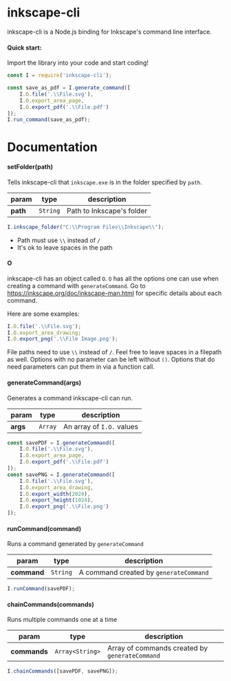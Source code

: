 # inkscape-cli

inkscape-cli is a Node.js binding for Inkscape's command line interface.

#### Quick start:
Import the library into your code and start coding!

```js
const I = require('inkscape-cli');

const save_as_pdf = I.generate_command([
    I.O.file('.\\File.svg'),
    I.O.export_area_page,
    I.O.export_pdf('.\\File.pdf')
]);
I.run_command(save_as_pdf);
```

# Documentation

#### setFolder(path)
Tells inkscape-cli that `inkscape.exe` is in the folder specified by `path`.

param | type | description
--- | --- | ---
**path** | `String` | Path to Inkscape's folder

```js
I.inkscape_folder("C:\\Program Files\\Inkscape\\");
```
- Path must use `\\` instead of `/`
- It's ok to leave spaces in the path
#### O
inkscape-cli has an object called `O`. `O` has all the options one can use when creating a command with `generateCommand`. Go to https://inkscape.org/doc/inkscape-man.html for specific details about each command. 

Here are some examples:
```js
I.O.file('.\\File.svg');
I.O.export_area_drawing;
I.O.export_png('.\\File Image.png');
```
File paths need to use `\\` instead of `/`. Feel free to leave spaces in a filepath as well.
Options with no parameter can be left without `()`. Options that do need parameters can put them in via a function call.
#### generateCommand(args)
Generates a command inkscape-cli can run.

param | type | description
--- | --- | ---
**args** | `Array` | An array of `I.O.` values

```js
const savePDF = I.generateCommand([
    I.O.file('.\\File.svg'),
    I.O.export_area_page,
    I.O.export_pdf('.\\File.pdf')
]);
const savePNG = I.generateCommand([
    I.O.file('.\\File.svg'),
    I.O.export_area_drawing,
    I.O.export_width(2024),
    I.O.export_height(1024),
    I.O.export_png('.\\File.png')
]);
```

#### runCommand(command)
Runs a command generated by `generateCommand`

param | type | description
--- | --- | ---
**command** | `String` | A command created by `generateCommand`

```js
I.runCommand(savePDF);
```
#### chainCommands(commands)
Runs multiple commands one at a time

param | type | description
--- | --- | ---
**commands** | `Array<String>` | Array of commands created by `generateCommand`
```js
I.chainCommands([savePDF, savePNG]);
```